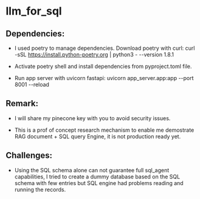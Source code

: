 # llm_for_sql

## Dependencies:
- I used poetry to manage dependencies.
Download poetry with curl: curl -sSL https://install.python-poetry.org | python3 - --version 1.8.1

- Activate poetry shell and install dependencies from pyproject.toml file.

- Run app server with uvicorn fastapi: uvicorn app_server.app:app --port 8001 --reload

## Remark:
- I will share my pinecone key with you to avoid security issues.

- This is a prof of concept research mechanism to enable me demostrate RAG document + SQL query Engine, it is not production ready yet.

## Challenges:
- Using the SQL schema alone can not guarantee full sql_agent capabilities, I tried to create a dummy database based on the SQL schema with few entries but SQL engine had problems reading and running the records.
